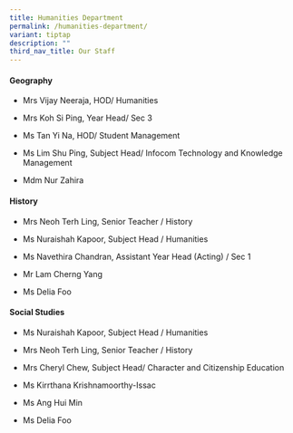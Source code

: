 ```yaml
---
title: Humanities Department
permalink: /humanities-department/
variant: tiptap
description: ""
third_nav_title: Our Staff
---
```

<h4><strong>Geography</strong></h4>
<ul data-tight="true" class="tight">
<li>
<p>Mrs Vijay Neeraja, HOD/ Humanities</p>
</li>
<li>
<p>Mrs Koh Si Ping, Year Head/ Sec 3</p>
</li>
<li>
<p>Ms Tan Yi Na, HOD/ Student Management</p>
</li>
<li>
<p>Ms Lim Shu Ping, Subject Head/ Infocom Technology and Knowledge Management</p>
</li>
<li>
<p>Mdm Nur Zahira</p>
</li>
</ul>
<h4><strong>History</strong></h4>
<ul data-tight="true" class="tight">
<li>
<p>Mrs Neoh Terh Ling, Senior Teacher / History</p>
</li>
<li>
<p>Ms Nuraishah Kapoor, Subject Head / Humanities</p>
</li>
<li>
<p>Ms Navethira Chandran, Assistant Year Head (Acting) / Sec 1</p>
</li>
<li>
<p>Mr Lam Cherng Yang</p>
</li>
<li>
<p>Ms Delia Foo</p>
</li>
</ul>
<h4><strong>Social Studies</strong></h4>
<ul data-tight="true" class="tight">
<li>
<p>Ms Nuraishah Kapoor, Subject Head / Humanities</p>
</li>
<li>
<p>Mrs Neoh Terh Ling, Senior Teacher / History</p>
</li>
<li>
<p>Mrs Cheryl Chew, Subject Head/ Character and Citizenship Education</p>
</li>
<li>
<p>Ms Kirrthana Krishnamoorthy-Issac</p>
</li>
<li>
<p>Ms Ang Hui Min</p>
</li>
<li>
<p>Ms Delia Foo</p>
</li>
</ul>
<p></p>